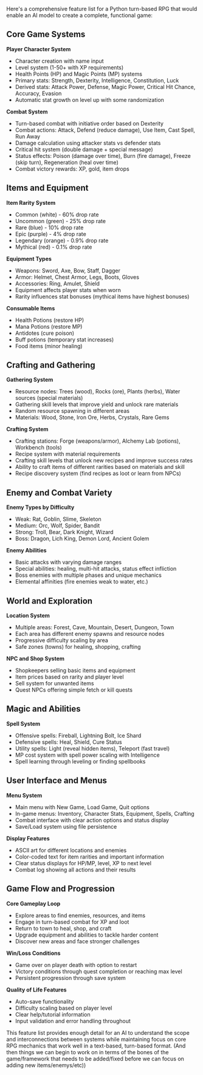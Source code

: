 Here's a comprehensive feature list for a Python turn-based RPG that would enable an AI model to create a complete, functional game:

## Core Game Systems

**Player Character System**
- Character creation with name input
- Level system (1-50+ with XP requirements)
- Health Points (HP) and Magic Points (MP) systems
- Primary stats: Strength, Dexterity, Intelligence, Constitution, Luck
- Derived stats: Attack Power, Defense, Magic Power, Critical Hit Chance, Accuracy, Evasion
- Automatic stat growth on level up with some randomization

**Combat System**
- Turn-based combat with initiative order based on Dexterity
- Combat actions: Attack, Defend (reduce damage), Use Item, Cast Spell, Run Away
- Damage calculation using attacker stats vs defender stats
- Critical hit system (double damage + special message)
- Status effects: Poison (damage over time), Burn (fire damage), Freeze (skip turn), Regeneration (heal over time)
- Combat victory rewards: XP, gold, item drops

## Items and Equipment

**Item Rarity System**
- Common (white) - 60% drop rate
- Uncommon (green) - 25% drop rate  
- Rare (blue) - 10% drop rate
- Epic (purple) - 4% drop rate
- Legendary (orange) - 0.9% drop rate
- Mythical (red) - 0.1% drop rate

**Equipment Types**
- Weapons: Sword, Axe, Bow, Staff, Dagger
- Armor: Helmet, Chest Armor, Legs, Boots, Gloves
- Accessories: Ring, Amulet, Shield
- Equipment affects player stats when worn
- Rarity influences stat bonuses (mythical items have highest bonuses)

**Consumable Items**
- Health Potions (restore HP)
- Mana Potions (restore MP)
- Antidotes (cure poison)
- Buff potions (temporary stat increases)
- Food items (minor healing)

## Crafting and Gathering

**Gathering System**
- Resource nodes: Trees (wood), Rocks (ore), Plants (herbs), Water sources (special materials)
- Gathering skill levels that improve yield and unlock rare materials
- Random resource spawning in different areas
- Materials: Wood, Stone, Iron Ore, Herbs, Crystals, Rare Gems

**Crafting System**
- Crafting stations: Forge (weapons/armor), Alchemy Lab (potions), Workbench (tools)
- Recipe system with material requirements
- Crafting skill levels that unlock new recipes and improve success rates
- Ability to craft items of different rarities based on materials and skill
- Recipe discovery system (find recipes as loot or learn from NPCs)

## Enemy and Combat Variety

**Enemy Types by Difficulty**
- Weak: Rat, Goblin, Slime, Skeleton
- Medium: Orc, Wolf, Spider, Bandit
- Strong: Troll, Bear, Dark Knight, Wizard
- Boss: Dragon, Lich King, Demon Lord, Ancient Golem

**Enemy Abilities**
- Basic attacks with varying damage ranges
- Special abilities: healing, multi-hit attacks, status effect infliction
- Boss enemies with multiple phases and unique mechanics
- Elemental affinities (fire enemies weak to water, etc.)

## World and Exploration

**Location System**
- Multiple areas: Forest, Cave, Mountain, Desert, Dungeon, Town
- Each area has different enemy spawns and resource nodes
- Progressive difficulty scaling by area
- Safe zones (towns) for healing, shopping, crafting

**NPC and Shop System**
- Shopkeepers selling basic items and equipment
- Item prices based on rarity and player level
- Sell system for unwanted items
- Quest NPCs offering simple fetch or kill quests

## Magic and Abilities

**Spell System**
- Offensive spells: Fireball, Lightning Bolt, Ice Shard
- Defensive spells: Heal, Shield, Cure Status
- Utility spells: Light (reveal hidden items), Teleport (fast travel)
- MP cost system with spell power scaling with Intelligence
- Spell learning through leveling or finding spellbooks

## User Interface and Menus

**Menu System**
- Main menu with New Game, Load Game, Quit options
- In-game menus: Inventory, Character Stats, Equipment, Spells, Crafting
- Combat interface with clear action options and status display
- Save/Load system using file persistence

**Display Features**
- ASCII art for different locations and enemies
- Color-coded text for item rarities and important information
- Clear status displays for HP/MP, level, XP to next level
- Combat log showing all actions and their results

## Game Flow and Progression

**Core Gameplay Loop**
- Explore areas to find enemies, resources, and items
- Engage in turn-based combat for XP and loot
- Return to town to heal, shop, and craft
- Upgrade equipment and abilities to tackle harder content
- Discover new areas and face stronger challenges

**Win/Loss Conditions**
- Game over on player death with option to restart
- Victory conditions through quest completion or reaching max level
- Persistent progression through save system

**Quality of Life Features**
- Auto-save functionality
- Difficulty scaling based on player level
- Clear help/tutorial information
- Input validation and error handling throughout

This feature list provides enough detail for an AI to understand the scope and interconnections between systems while maintaining focus on core RPG mechanics that work well in a text-based, turn-based format.  (And then things we can begin to work on in terms of the bones of the game/framework that needs to be added/fixed before we can focus on adding new items/enemys/etc))
